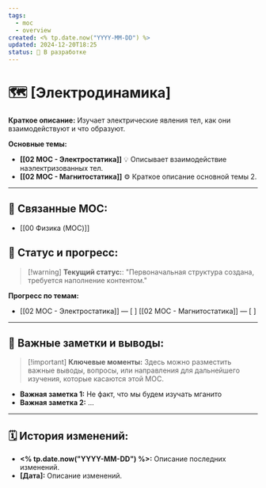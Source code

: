 ```yaml
---
tags:
  - moc
  - overview
created: <% tp.date.now("YYYY-MM-DD") %>
updated: 2024-12-20T18:25
status: 🚧 В разработке
---
```


# 🗺️ **[Электродинамика]**

**Краткое описание:**  Изучает электрические явления тел, как они взаимодействуют и что образуют.

**Основные темы:**

- **[[02 МОС - Электростатика]]** 💡  Описывает взаимодействие наэлектризованных тел.
- **[[02 МОС - Магнитостатика]]** ⚙️  Краткое описание основной темы 2.

---

## 🔗 **Связанные MOC:**

- [[00 Физика (MOC)]]

## 🚦 **Статус и прогресс:**

> [!warning] **Текущий статус:**: "Первоначальная структура создана, требуется наполнение контентом."

**Прогресс по темам:**

- [[02 МОС - Электростатика]] — [ ]
[[02 МОС - Магнитостатика]] — [ ]

---

## 📌 **Важные заметки и выводы:**

> [!important] **Ключевые моменты:** Здесь можно разместить важные выводы, вопросы, или направления для дальнейшего изучения, которые касаются этой MOC.

- **Важная заметка 1:** Не факт, что мы будем изучать мганито
- **Важная заметка 2:** ...

---

## 🗓️ **История изменений:**

- **<% tp.date.now("YYYY-MM-DD") %>:**  Описание последних изменений.
- **[Дата]:**  Описание изменений.
